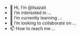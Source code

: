 - 👋 Hi, I’m @lisazati
- 👀 I’m interested in ...
- 🌱 I’m currently learning ...
- 💞️ I’m looking to collaborate on ...
- 📫 How to reach me ...

<!---
lisazati/lisazati is a ✨ special ✨ repository because its `README.md` (this file) appears on your GitHub profile.
You can click the Preview link to take a look at your changes.
--->
